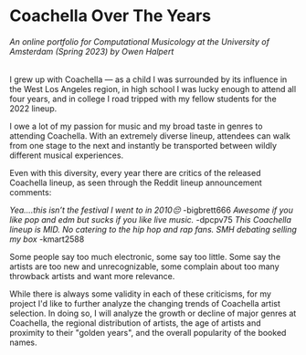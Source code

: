 # Coachella Over The Years
###### An online portfolio for Computational Musicology at the University of Amsterdam (Spring 2023) by Owen Halpert

I grew up with Coachella — as a child I was surrounded by its influence in the West Los Angeles region, in high school I was lucky enough to attend all four years, and in college I road tripped with my fellow students for the 2022 lineup.

I owe a lot of my passion for music and my broad taste in genres to attending Coachella. With an extremely diverse lineup, attendees can walk from one stage to the next and instantly be transported between wildly different musical experiences.

Even with this diversity, every year there are critics of the released Coachella lineup, as seen through the Reddit lineup announcement comments:

*Yea….this isn’t the festival I went to in 2010😔* -bigbrett666
*Awesome if you like pop and edm but sucks if you like live music.* -dpcpv75
*This Coachella lineup is MID. No catering to the hip hop and rap fans. SMH debating selling my box* -kmart2588

Some people say too much electronic, some say too little. Some say the artists are too new and unrecognizable, some complain about too many throwback artists and want more relevance.

While there is always some validity in each of these criticisms, for my project I'd like to further analyze the changing trends of Coachella artist selection. In doing so, I will analyze the growth or decline of major genres at Coachella, the regional distribution of artists, the age of artists and proximity to their "golden years", and the overall popularity of the booked names.
